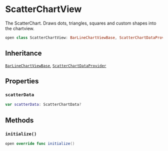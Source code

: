 # ScatterChartView

The ScatterChart. Draws dots, triangles, squares and custom shapes into the chartview.

``` swift
open class ScatterChartView: BarLineChartViewBase, ScatterChartDataProvider
```

## Inheritance

[`BarLineChartViewBase`](/BarLineChartViewBase), [`ScatterChartDataProvider`](/ScatterChartDataProvider)

## Properties

### `scatterData`

``` swift
var scatterData: ScatterChartData?
```

## Methods

### `initialize()`

``` swift
open override func initialize()
```
